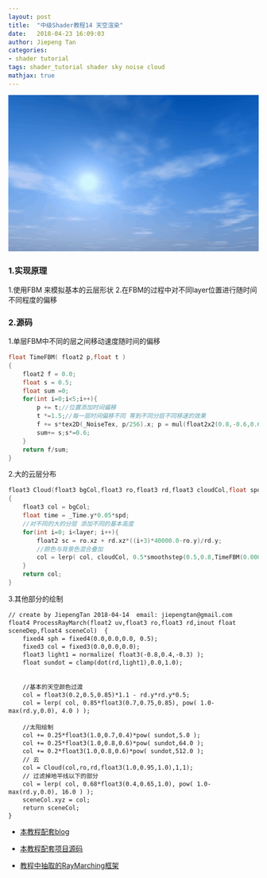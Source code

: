 ```yaml
---
layout: post
title:  "中级Shader教程14 天空渲染"
date:   2018-04-23 16:09:03
author: Jiepeng Tan
categories: 
- shader tutorial
tags: shader_tutorial shader sky noise cloud
mathjax: true
---
```

<p align="center"> <img src="https://github.com/JiepengTan/JiepengTan.github.io/blob/master/assets/img/blog/ShaderTutorial3D/Sky/head.gif?raw=true" width="512"/></p>


 



### 1.实现原理
1.使用FBM 来模拟基本的云层形状
2.在FBM的过程中对不同layer位置进行随时间不同程度的偏移


### 2.源码

1.单层FBM中不同的层之间移动速度随时间的偏移  
```c
float TimeFBM( float2 p,float t )
{
    float2 f = 0.0;
    float s = 0.5;
    float sum =0;
    for(int i=0;i<5;i++){
        p += t;//位置添加时间偏移
        t *=1.5;//每一层时间偏移不同 等到不同分层不同移速的效果
        f += s*tex2D(_NoiseTex, p/256).x; p = mul(float2x2(0.8,-0.6,0.6,0.8),p)*2.02;
        sum+= s;s*=0.6;
    }
    return f/sum;    
}
```

2.大的云层分布  

```c
float3 Cloud(float3 bgCol,float3 ro,float3 rd,float3 cloudCol,float spd, float layer)
{
    float3 col = bgCol;
    float time = _Time.y*0.05*spd;
    //对不同的大的分层 添加不同的基本高度
    for(int i=0; i<layer; i++){
        float2 sc = ro.xz + rd.xz*((i+3)*40000.0-ro.y)/rd.y;
        //颜色与背景色混合叠加
        col = lerp( col, cloudCol, 0.5*smoothstep(0.5,0.8,TimeFBM(0.00002*sc,time*(i+3))) );
    }
    return col;
}

```

3.其他部分的绘制  

```
// create by JiepengTan 2018-04-14  email: jiepengtan@gmail.com
float4 ProcessRayMarch(float2 uv,float3 ro,float3 rd,inout float sceneDep,float4 sceneCol)  {
    fixed4 sph = fixed4(0.0,0.0,0.0, 0.5);
    fixed3 col = fixed3(0.0,0.0,0.0);  
    float3 light1 = normalize( float3(-0.8,0.4,-0.3) );
    float sundot = clamp(dot(rd,light1),0.0,1.0);
   
    
    //基本的天空颜色过渡
    col = float3(0.2,0.5,0.85)*1.1 - rd.y*rd.y*0.5;
    col = lerp( col, 0.85*float3(0.7,0.75,0.85), pow( 1.0-max(rd.y,0.0), 4.0 ) );
    
    //太阳绘制 
    col += 0.25*float3(1.0,0.7,0.4)*pow( sundot,5.0 );
    col += 0.25*float3(1.0,0.8,0.6)*pow( sundot,64.0 );
    col += 0.2*float3(1.0,0.8,0.6)*pow( sundot,512.0 );
    // 云
    col = Cloud(col,ro,rd,float3(1.0,0.95,1.0),1,1);
    // 过滤掉地平线以下的部分
    col = lerp( col, 0.68*float3(0.4,0.65,1.0), pow( 1.0-max(rd.y,0.0), 16.0 ) );
    sceneCol.xyz = col;
    return sceneCol;
} 
```



- [本教程配套blog ][1]
- [本教程配套项目源码 ][2]
- [教程中抽取的RayMarching框架][3]

  [1]: https://blog.csdn.net/tjw02241035621611/article/details/80038608
  [2]: https://github.com/JiepengTan/FishManShaderTutorial
  [3]: https://github.com/JiepengTan/Unity-Raymarching-Framework